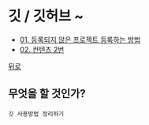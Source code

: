 # 깃 / 깃허브 ~
* [01. 등록되지 않은 프로젝트 등록하는 방법  ](01_project_set.md)
* [02. 컨텐츠 2번 ](02_content_02.md)

[뒤로](../../README.md)  


## 무엇을 할 것인가?
    깃 사용방법 정리하기
